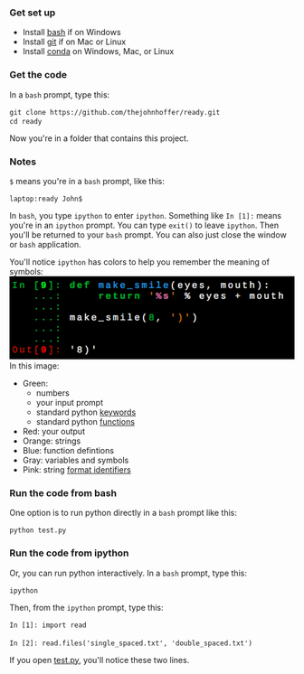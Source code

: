 ### Get set up

- Install [bash][bash] if on Windows
- Install [git][git] if on Mac or Linux
- Install [conda][conda] on Windows, Mac, or Linux

[bash]: https://github.com/thejohnhoffer/ready/wiki/bash-git-python#bash
[git]: https://github.com/thejohnhoffer/ready/wiki/bash-git-python#git
[conda]: https://github.com/thejohnhoffer/ready/wiki/bash-git-python#conda

### Get the code

In a `bash` prompt, type this:

```
git clone https://github.com/thejohnhoffer/ready.git
cd ready
```

Now you're in a folder that contains this project.


### Notes

`$` means you're in a `bash` prompt, like this:

```
laptop:ready John$
```

In `bash`, you type `ipython` to enter `ipython`. Something like `In [1]:` means you're in an `ipython` prompt. You can type `exit()` to leave `ipython`. Then you'll be returned to your `bash` prompt. You can also just close the window or `bash` application.

You'll notice `ipython` has colors to help you remember the meaning of symbols:
![ipython](ipython.png)
In this image:
- Green:
    - numbers
    - your input prompt
    - standard python [keywords](https://github.com/thejohnhoffer/ready/wiki/keywords)
    - standard python [functions](https://docs.python.org/3/library/functions.html)
- Red: your output
- Orange: strings
- Blue: function defintions
- Gray: variables and symbols 
- Pink: string [format identifiers](https://pyformat.info/#simple)

### Run the code from bash

One option is to run python directly in a `bash` prompt like this:

```
python test.py
```


### Run the code from ipython

Or, you can run python interactively. In a `bash` prompt, type this:

```
ipython
```

Then, from the `ipython` prompt, type this:

```
In [1]: import read

In [2]: read.files('single_spaced.txt', 'double_spaced.txt')
``` 

If you open [test.py](test.py), you'll notice these two lines.
